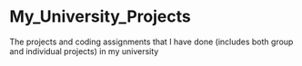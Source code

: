 # My_University_Projects
The projects and coding assignments that I have done (includes both group and individual projects) in my university 

